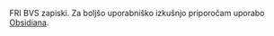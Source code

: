 FRI BVS zapiski. Za boljšo uporabniško izkušnjo priporočam uporabo [Obsidiana](https://obsidian.md/).
